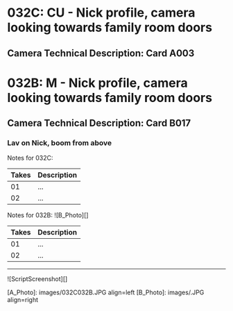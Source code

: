 # 032C: CU - Nick profile, camera looking towards family room doors
## Camera Technical Description: Card A003

# 032B: M - Nick profile, camera looking towards family room doors
## Camera Technical Description: Card B017

### Lav on Nick, boom from above


Notes for 032C: 

| Takes | Description |
|:---|:----|
| 01 | ... |
| 02 | ... |

Notes for 032B: 
![B_Photo][]

| Takes | Description |
|:---|:----|
| 01 | ... |
| 02 | ... |

----

![ScriptScreenshot][]


[A_Photo]:  images/032C032B.JPG align=left
[B_Photo]:  images/.JPG align=right
